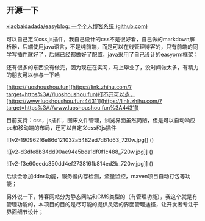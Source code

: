 



## 开源一下

[xiaobaidadada/easyblog: 一个个人博客系统 (github.com)](https://link.zhihu.com/?target=https%3A//github.com/xiaobaidadada/easyblog)

可以自己定义css,js插件，我自己设计的css不是很好看，自己做的markdown解析器，后端使用java语言，不是纯前端，而是可以在线管理博客的，只有前端的同学写插件就好了，后端已经都做好了配置，java采用了自己设计的easyorm框架；

还有很多的东西没有做完，因为现在在实习，马上毕业了，没时间做太多，有精力的朋友可以参与一下哈

[https://luoshoushou.fun](https://link.zhihu.com/?target=https%3A//luoshoushou.fun)打不开可以点，[https://www.luoshoushou.fun:44311](https://link.zhihu.com/?target=https%3A//www.luoshoushou.fun%3A44311)

目前支持：css，js插件，图床文件管理，浏览界面虽然简陋，但是可以自动响应pc和移动端的布局，还可以自定义css和js插件

![[v2-190962f6e86d121032a5482ed7d61d63_720w.jpg]]
()

![[v2-d3dfe8b34dd90ae94e5bda1df0f1c488_720w.jpg]]
()

![[v2-f3e60eedc350dd4ef273816fb814ed2b_720w.jpg]]
()

后续会添加ddns功能，服务器内存检测，流量监控，maven项目自动打包等功能；

另外说一下，博客网站分为静态网站和CMS类型的（有管理功能），我这个就是有管理功能的，本项目的目的是尽可能的提供灵活的界面管理途径，让开发者专注于界面细节设计；





